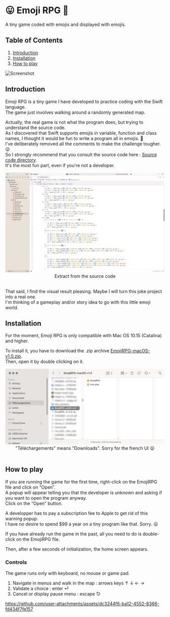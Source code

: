 # 😛 Emoji RPG 🤪

A tiny game coded with emojis and displayed with emojis.

## Table of Contents

1. [Introduction](#introduction)
2. [Installation](#installation)
3. [How to play](#how-to-play)

![Screenshot](https://github.com/user-attachments/assets/007ac6d2-ab0a-4f26-881c-4fadca6dbe8f)

## Introduction

Emoji RPG is a tiny game I have developed to practice coding with the Swift language.</br>
The game just involves walking around a randomly generated map.</br>

Actually, the real game is not what the program does, but trying to understand the source code.</br>
As I discovered that Swift supports emojis in variable, function and class names, I thought it would be fun to write a program all in emojis. 🤪</br>
I've deliberately removed all the comments to make the challenge tougher. 😛</br>
So I strongly recommend that you consult the source code here : [Source code directory](https://github.com/Killfaeh/EmojiRPG/tree/main/Sources). </br>
It's the most fun part, even if you're not a developer.</br>

<div align="center">
<img src="./Screenshots/codeScreenshot.png"></br>
Extract from the source code
</div></br>

That said, I find the visual result pleasing. Maybe I will turn this joke project into a real one. </br>
I'm thinking of a gameplay and/or story idea to go with this little emoji world.

## Installation

For the moment, Emoji RPG is only compatible with Mac OS 10.15 (Catalina) and higher.</br>

To install it, you have to download the .zip archive [EmojiRPG-macOS-v1.0.zip](https://github.com/Killfaeh/EmojiRPG/raw/refs/heads/main/Releases/EmojiRPG-macOS-v1.0.zip). </br>
Then, open it by double clicking on it.

<div align="center">
<img src="./Screenshots/archiveScreenshot.png"></br>
"Téléchargements" means "Downloads". Sorry for the french UI 😛
</div></br>

## How to play

If you are running the game for the first time, right-click on the EmojiRPG file and click on “Open”. </br>
A popup will appear telling you that the developer is unknown and asking if you want to open the program anyway. </br>
Click on the “Open” button.</br>

A developper has to pay a subscription fee to Apple to get rid of this warning popup. </br>
I have no desire to spend $99 a year on a tiny program like that. Sorry. 😛 </br>

If you have already run the game in the past, all you need to do is double-click on the EmojiRPG file.</br>

Then, after a few seconds of initialization, the home screen appears. </br>

### Controls

The game runs only with keyboard, no mouse or game pad.

1. Navigate in menus and walk in the map : arrows keys ↑ ↓ ← → 
2. Validate a choice : enter ⏎
3. Cancel or display pause menu : escape ⎋

https://github.com/user-attachments/assets/dc3244f6-ba12-4552-8366-fd434f7fe157

